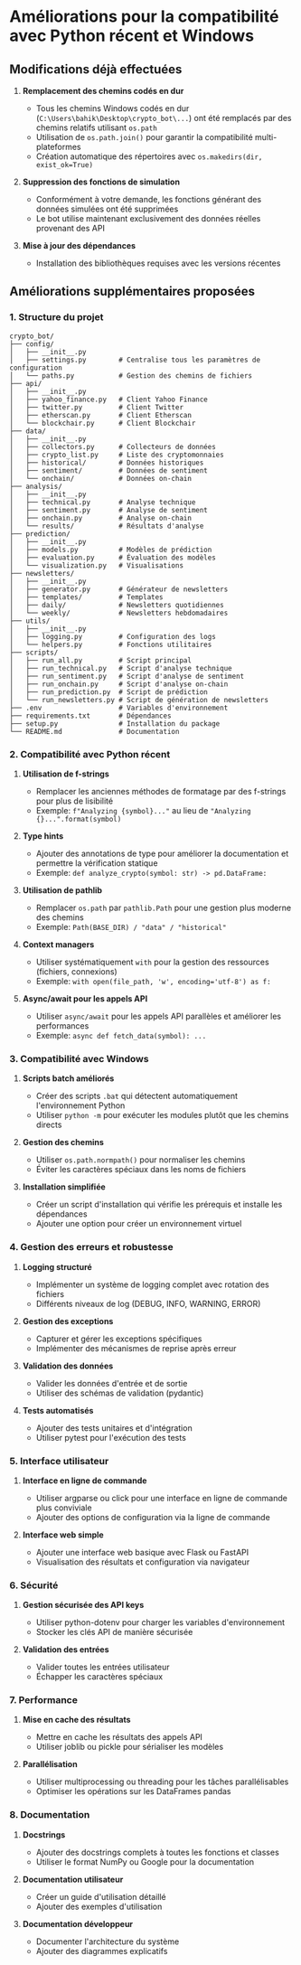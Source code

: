 # Améliorations pour la compatibilité avec Python récent et Windows

## Modifications déjà effectuées

1. **Remplacement des chemins codés en dur**
   - Tous les chemins Windows codés en dur (`C:\Users\bahik\Desktop\crypto_bot\...`) ont été remplacés par des chemins relatifs utilisant `os.path`
   - Utilisation de `os.path.join()` pour garantir la compatibilité multi-plateformes
   - Création automatique des répertoires avec `os.makedirs(dir, exist_ok=True)`

2. **Suppression des fonctions de simulation**
   - Conformément à votre demande, les fonctions générant des données simulées ont été supprimées
   - Le bot utilise maintenant exclusivement des données réelles provenant des API

3. **Mise à jour des dépendances**
   - Installation des bibliothèques requises avec les versions récentes

## Améliorations supplémentaires proposées

### 1. Structure du projet

```
crypto_bot/
├── config/
│   ├── __init__.py
│   ├── settings.py        # Centralise tous les paramètres de configuration
│   └── paths.py           # Gestion des chemins de fichiers
├── api/
│   ├── __init__.py
│   ├── yahoo_finance.py   # Client Yahoo Finance
│   ├── twitter.py         # Client Twitter
│   ├── etherscan.py       # Client Etherscan
│   └── blockchair.py      # Client Blockchair
├── data/
│   ├── __init__.py
│   ├── collectors.py      # Collecteurs de données
│   ├── crypto_list.py     # Liste des cryptomonnaies
│   ├── historical/        # Données historiques
│   ├── sentiment/         # Données de sentiment
│   └── onchain/           # Données on-chain
├── analysis/
│   ├── __init__.py
│   ├── technical.py       # Analyse technique
│   ├── sentiment.py       # Analyse de sentiment
│   ├── onchain.py         # Analyse on-chain
│   └── results/           # Résultats d'analyse
├── prediction/
│   ├── __init__.py
│   ├── models.py          # Modèles de prédiction
│   ├── evaluation.py      # Évaluation des modèles
│   └── visualization.py   # Visualisations
├── newsletters/
│   ├── __init__.py
│   ├── generator.py       # Générateur de newsletters
│   ├── templates/         # Templates
│   ├── daily/             # Newsletters quotidiennes
│   └── weekly/            # Newsletters hebdomadaires
├── utils/
│   ├── __init__.py
│   ├── logging.py         # Configuration des logs
│   └── helpers.py         # Fonctions utilitaires
├── scripts/
│   ├── run_all.py         # Script principal
│   ├── run_technical.py   # Script d'analyse technique
│   ├── run_sentiment.py   # Script d'analyse de sentiment
│   ├── run_onchain.py     # Script d'analyse on-chain
│   ├── run_prediction.py  # Script de prédiction
│   └── run_newsletters.py # Script de génération de newsletters
├── .env                   # Variables d'environnement
├── requirements.txt       # Dépendances
├── setup.py               # Installation du package
└── README.md              # Documentation
```

### 2. Compatibilité avec Python récent

1. **Utilisation de f-strings**
   - Remplacer les anciennes méthodes de formatage par des f-strings pour plus de lisibilité
   - Exemple: `f"Analyzing {symbol}..."` au lieu de `"Analyzing {}...".format(symbol)`

2. **Type hints**
   - Ajouter des annotations de type pour améliorer la documentation et permettre la vérification statique
   - Exemple: `def analyze_crypto(symbol: str) -> pd.DataFrame:`

3. **Utilisation de pathlib**
   - Remplacer `os.path` par `pathlib.Path` pour une gestion plus moderne des chemins
   - Exemple: `Path(BASE_DIR) / "data" / "historical"`

4. **Context managers**
   - Utiliser systématiquement `with` pour la gestion des ressources (fichiers, connexions)
   - Exemple: `with open(file_path, 'w', encoding='utf-8') as f:`

5. **Async/await pour les appels API**
   - Utiliser `async/await` pour les appels API parallèles et améliorer les performances
   - Exemple: `async def fetch_data(symbol): ...`

### 3. Compatibilité avec Windows

1. **Scripts batch améliorés**
   - Créer des scripts `.bat` qui détectent automatiquement l'environnement Python
   - Utiliser `python -m` pour exécuter les modules plutôt que les chemins directs

2. **Gestion des chemins**
   - Utiliser `os.path.normpath()` pour normaliser les chemins
   - Éviter les caractères spéciaux dans les noms de fichiers

3. **Installation simplifiée**
   - Créer un script d'installation qui vérifie les prérequis et installe les dépendances
   - Ajouter une option pour créer un environnement virtuel

### 4. Gestion des erreurs et robustesse

1. **Logging structuré**
   - Implémenter un système de logging complet avec rotation des fichiers
   - Différents niveaux de log (DEBUG, INFO, WARNING, ERROR)

2. **Gestion des exceptions**
   - Capturer et gérer les exceptions spécifiques
   - Implémenter des mécanismes de reprise après erreur

3. **Validation des données**
   - Valider les données d'entrée et de sortie
   - Utiliser des schémas de validation (pydantic)

4. **Tests automatisés**
   - Ajouter des tests unitaires et d'intégration
   - Utiliser pytest pour l'exécution des tests

### 5. Interface utilisateur

1. **Interface en ligne de commande**
   - Utiliser argparse ou click pour une interface en ligne de commande plus conviviale
   - Ajouter des options de configuration via la ligne de commande

2. **Interface web simple**
   - Ajouter une interface web basique avec Flask ou FastAPI
   - Visualisation des résultats et configuration via navigateur

### 6. Sécurité

1. **Gestion sécurisée des API keys**
   - Utiliser python-dotenv pour charger les variables d'environnement
   - Stocker les clés API de manière sécurisée

2. **Validation des entrées**
   - Valider toutes les entrées utilisateur
   - Échapper les caractères spéciaux

### 7. Performance

1. **Mise en cache des résultats**
   - Mettre en cache les résultats des appels API
   - Utiliser joblib ou pickle pour sérialiser les modèles

2. **Parallélisation**
   - Utiliser multiprocessing ou threading pour les tâches parallélisables
   - Optimiser les opérations sur les DataFrames pandas

### 8. Documentation

1. **Docstrings**
   - Ajouter des docstrings complets à toutes les fonctions et classes
   - Utiliser le format NumPy ou Google pour la documentation

2. **Documentation utilisateur**
   - Créer un guide d'utilisation détaillé
   - Ajouter des exemples d'utilisation

3. **Documentation développeur**
   - Documenter l'architecture du système
   - Ajouter des diagrammes explicatifs
